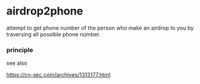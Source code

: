 # airdrop2phone

attempt to get phone number of the person who make an airdrop to you by traversing all possible phone number.

### principle 

see also

<https://cn-sec.com/archives/1313177.html>
